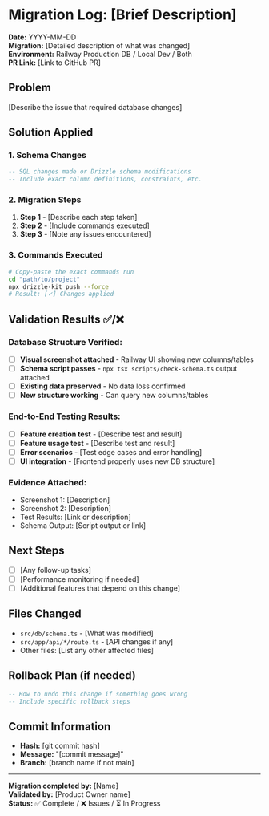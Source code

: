 # Migration Log: [Brief Description]

**Date:** YYYY-MM-DD  
**Migration:** [Detailed description of what was changed]  
**Environment:** Railway Production DB / Local Dev / Both  
**PR Link:** [Link to GitHub PR]

## Problem
[Describe the issue that required database changes]

## Solution Applied

### 1. Schema Changes
```sql
-- SQL changes made or Drizzle schema modifications
-- Include exact column definitions, constraints, etc.
```

### 2. Migration Steps
1. **Step 1** - [Describe each step taken]
2. **Step 2** - [Include commands executed]  
3. **Step 3** - [Note any issues encountered]

### 3. Commands Executed
```bash
# Copy-paste the exact commands run
cd "path/to/project"
npx drizzle-kit push --force
# Result: [✓] Changes applied
```

## Validation Results ✅/❌

### Database Structure Verified:
- [ ] **Visual screenshot attached** - Railway UI showing new columns/tables
- [ ] **Schema script passes** - `npx tsx scripts/check-schema.ts` output attached
- [ ] **Existing data preserved** - No data loss confirmed
- [ ] **New structure working** - Can query new columns/tables

### End-to-End Testing Results:
- [ ] **Feature creation test** - [Describe test and result]
- [ ] **Feature usage test** - [Describe test and result]  
- [ ] **Error scenarios** - [Test edge cases and error handling]
- [ ] **UI integration** - [Frontend properly uses new DB structure]

### Evidence Attached:
- Screenshot 1: [Description] 
- Screenshot 2: [Description]
- Test Results: [Link or description]
- Schema Output: [Script output or link]

## Next Steps
- [ ] [Any follow-up tasks]
- [ ] [Performance monitoring if needed]
- [ ] [Additional features that depend on this change]

## Files Changed
- `src/db/schema.ts` - [What was modified]
- `src/app/api/*/route.ts` - [API changes if any]
- Other files: [List any other affected files]

## Rollback Plan (if needed)
```sql
-- How to undo this change if something goes wrong
-- Include specific rollback steps
```

## Commit Information
- **Hash:** [git commit hash]
- **Message:** "[commit message]"
- **Branch:** [branch name if not main]

---

**Migration completed by:** [Name]  
**Validated by:** [Product Owner name]  
**Status:** ✅ Complete / ❌ Issues / ⏳ In Progress